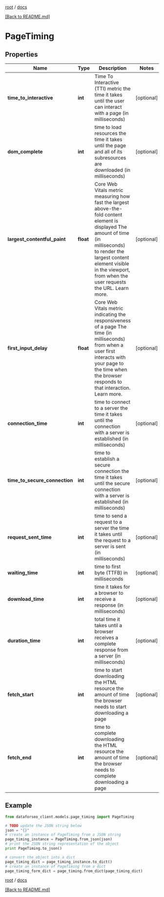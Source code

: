 [root](./../ "root") / [docs](./ "docs")

[[Back to README.md]](./../README.md "[Back to README.md]")

# PageTiming

## Properties

Name | Type | Description | Notes
------------ | ------------- | ------------- | -------------
**time_to_interactive** | **int** | Time To Interactive (TTI) metric the time it takes until the user can interact with a page (in milliseconds) | [optional]
**dom_complete** | **int** | time to load resources the time it takes until the page and all of its subresources are downloaded (in milliseconds) | [optional]
**largest_contentful_paint** | **float** | Core Web Vitals metric measuring how fast the largest above-the-fold content element is displayed The amount of time (in milliseconds) to render the largest content element visible in the viewport, from when the user requests the URL. Learn more. | [optional]
**first_input_delay** | **float** | Core Web Vitals metric indicating the responsiveness of a page The time (in milliseconds) from when a user first interacts with your page to the time when the browser responds to that interaction. Learn more. | [optional]
**connection_time** | **int** | time to connect to a server the time it takes until the connection with a server is established (in milliseconds) | [optional]
**time_to_secure_connection** | **int** | time to establish a secure connection the time it takes until the secure connection with a server is established (in milliseconds) | [optional]
**request_sent_time** | **int** | time to send a request to a server the time it takes until the request to a server is sent (in milliseconds) | [optional]
**waiting_time** | **int** | time to first byte (TTFB) in milliseconds | [optional]
**download_time** | **int** | time it takes for a browser to receive a response (in milliseconds) | [optional]
**duration_time** | **int** | total time it takes until a browser receives a complete response from a server (in milliseconds) | [optional]
**fetch_start** | **int** | time to start downloading the HTML resource the amount of time the browser needs to start downloading a page | [optional]
**fetch_end** | **int** | time to complete downloading the HTML resource the amount of time the browser needs to complete downloading a page | [optional]

## Example

```python
from dataforseo_client.models.page_timing import PageTiming

# TODO update the JSON string below
json = "{}"
# create an instance of PageTiming from a JSON string
page_timing_instance = PageTiming.from_json(json)
# print the JSON string representation of the object
print PageTiming.to_json()

# convert the object into a dict
page_timing_dict = page_timing_instance.to_dict()
# create an instance of PageTiming from a dict
page_timing_form_dict = page_timing.from_dict(page_timing_dict)
```

  

[root](./../ "root") / [docs](./ "docs")

[[Back to README.md]](./../README.md "[Back to README.md]")